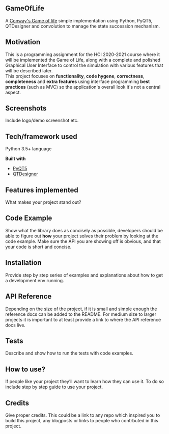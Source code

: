 ## GameOfLife

A [Conway's Game of life](https://en.wikipedia.org/wiki/Conway%27s_Game_of_Life) simple implementation using Python, PyQT5, QTDesigner and convolution 
to manage the state succession mechanism.

## Motivation
This is a programming assignment for the HCI 2020-2021 course where it will be implemented the Game of Life, along with a
complete and polished Graphical User Interface to control the simulation with various features that will be described later.\
This project focuses on **functionality**, **code hygene**, **correctness**, **completeness** and **extra features** using interface programming **best practices** (such as MVC) so the application's overall look it's not a central aspect.

## Screenshots
Include logo/demo screenshot etc.

## Tech/framework used
Python 3.5+ language

<b>Built with</b>
- [PyQT5](https://www.riverbankcomputing.com/software/pyqt/)
- [QTDesigner](https://build-system.fman.io/qt-designer-download)

## Features implemented
What makes your project stand out?

## Code Example
Show what the library does as concisely as possible, developers should be able to figure out **how** your project solves their problem by looking at the code example. Make sure the API you are showing off is obvious, and that your code is short and concise.

## Installation
Provide step by step series of examples and explanations about how to get a development env running.

## API Reference

Depending on the size of the project, if it is small and simple enough the reference docs can be added to the README. For medium size to larger projects it is important to at least provide a link to where the API reference docs live.

## Tests
Describe and show how to run the tests with code examples.

## How to use?
If people like your project they’ll want to learn how they can use it. To do so include step by step guide to use your project.

## Credits
Give proper credits. This could be a link to any repo which inspired you to build this project, any blogposts or links to people who contrbuted in this project. 

